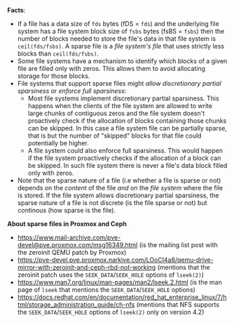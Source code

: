 **Facts**:

- If a file has a data size of `fds` bytes (fDS = `fds`) and the underlying file system has a file system block size of `fsbs` bytes (fsBS = `fsbs`) then the number of blocks needed to store the file's data in that file system is `ceil(fds/fsbs)`. A sparse file is a _file system's file_ that uses strictly less blocks than `ceil(fds/fsbs)`.
- Some file systems have a mechanism to identify which blocks of a given file are filled only with zeros. This allows them to avoid allocating storage for those blocks.
- File systems that support sparse files might _allow discretionary partial sparsiness_ or _enforce full sparsiness_:
	- Most file systems implement discretionary partial sparsiness. This happens when the clients of the file system are allowed to write large chunks of contiguous zeros and the file system doesn't proactively check if the allocation of blocks containing those chunks can be skipped. In this case a file system file can be partially sparse, that is but the number of "skipped" blocks for that file could potentially be higher.
	- A file system could also enforce full sparsiness. This would happen if the file system proactively checks if the allocation of a block can be skipped. In such file system there is never a file's data block filled only with zeros.
- Note that the sparse nature of a file (i.e whether a file is sparse or not) depends on the _content_ of the file _and_ on the _file system_ where the file is stored. If the file system allows discretionary partial sparsiness, the sparse nature of a file is not discrete (is the file sparse or not) but continous (how sparse is the file).

**About sparse files in Proxmox and Ceph**

- https://www.mail-archive.com/pve-devel@pve.proxmox.com/msg16349.html (is the mailing list post with the zeroinit QEMU patch by Proxmox)
- https://pve-devel.pve.proxmox.narkive.com/LOoCl4a8/qemu-drive-mirror-with-zeroinit-and-ceph-rbd-not-working (mentions that the zeroinit patch uses the `SEEK_DATA`/`SEEK_HOLE` options of `lseek(2)`)
- https://www.man7.org/linux/man-pages/man2/lseek.2.html (is the man page of `lseek` that mentions the `SEEK_DATA`/`SEEK_HOLE` options)
- https://docs.redhat.com/en/documentation/red_hat_enterprise_linux/7/html/storage_administration_guide/ch-nfs (mentions that NFS supports the `SEEK_DATA`/`SEEK_HOLE` options of `lseek(2)` only on version 4.2)